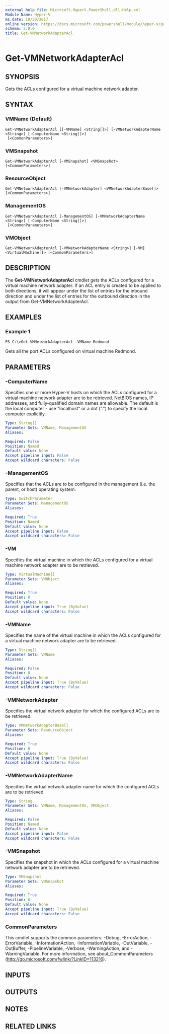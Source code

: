 ```yaml
---
external help file: Microsoft.HyperV.PowerShell.dll-Help.xml
Module Name: Hyper-V
ms.date: 10/30/2017
online version: https://docs.microsoft.com/powershell/module/hyper-v/get-vmnetworkadapteracl?view=windowsserver2012r2-ps&wt.mc_id=ps-gethelp
schema: 2.0.0
title: Get-VMNetworkAdapterAcl
---
```


# Get-VMNetworkAdapterAcl

## SYNOPSIS
Gets the ACLs configured for a virtual machine network adapter.

## SYNTAX

### VMName (Default)
```
Get-VMNetworkAdapterAcl [[-VMName] <String[]>] [-VMNetworkAdapterName <String>] [-ComputerName <String[]>]
 [<CommonParameters>]
```

### VMSnapshot
```
Get-VMNetworkAdapterAcl [-VMSnapshot] <VMSnapshot> [<CommonParameters>]
```

### ResourceObject
```
Get-VMNetworkAdapterAcl [-VMNetworkAdapter] <VMNetworkAdapterBase[]> [<CommonParameters>]
```

### ManagementOS
```
Get-VMNetworkAdapterAcl [-ManagementOS] [-VMNetworkAdapterName <String>] [-ComputerName <String[]>]
 [<CommonParameters>]
```

### VMObject
```
Get-VMNetworkAdapterAcl [-VMNetworkAdapterName <String>] [-VM] <VirtualMachine[]> [<CommonParameters>]
```

## DESCRIPTION
The **Get-VMNetworkAdapterAcl** cmdlet gets the ACLs configured for a virtual machine network adapter.
If an ACL entry is created to be applied to both directions, it will appear under the list of entries for the inbound direction and under the list of entries for the outbound direction in the output from Get-VMNetworkAdapterAcl.

## EXAMPLES

### Example 1
```
PS C:\>Get-VMNetworkAdapterAcl -VMName Redmond
```

Gets all the port ACLs configured on virtual machine Redmond.

## PARAMETERS

### -ComputerName
Specifies one or more Hyper-V hosts on which the ACLs configured for a virtual machine network adapter are to be retrieved.
NetBIOS names, IP addresses, and fully-qualified domain names are allowable.
The default is the local computer - use "localhost" or a dot (".") to specify the local computer explicitly.

```yaml
Type: String[]
Parameter Sets: VMName, ManagementOS
Aliases: 

Required: False
Position: Named
Default value: None
Accept pipeline input: False
Accept wildcard characters: False
```

### -ManagementOS
Specifies that the ACLs are to be configured in the management (i.e.
the parent, or host) operating system.

```yaml
Type: SwitchParameter
Parameter Sets: ManagementOS
Aliases: 

Required: True
Position: Named
Default value: None
Accept pipeline input: False
Accept wildcard characters: False
```

### -VM
Specifies the virtual machine in which the ACLs configured for a virtual machine network adapter are to be retrieved.

```yaml
Type: VirtualMachine[]
Parameter Sets: VMObject
Aliases: 

Required: True
Position: 0
Default value: None
Accept pipeline input: True (ByValue)
Accept wildcard characters: False
```

### -VMName
Specifies the name of the virtual machine in which the ACLs configured for a virtual machine network adapter are to be retrieved.

```yaml
Type: String[]
Parameter Sets: VMName
Aliases: 

Required: False
Position: 0
Default value: None
Accept pipeline input: True (ByValue)
Accept wildcard characters: False
```

### -VMNetworkAdapter
Specifies the virtual network adapter for which the configured ACLs are to be retrieved.

```yaml
Type: VMNetworkAdapterBase[]
Parameter Sets: ResourceObject
Aliases: 

Required: True
Position: 0
Default value: None
Accept pipeline input: True (ByValue)
Accept wildcard characters: False
```

### -VMNetworkAdapterName
Specifies the virtual network adapter name for which the configured ACLs are to be retrieved.

```yaml
Type: String
Parameter Sets: VMName, ManagementOS, VMObject
Aliases: 

Required: False
Position: Named
Default value: None
Accept pipeline input: False
Accept wildcard characters: False
```

### -VMSnapshot
Specifies the snapshot in which the ACLs configured for a virtual machine network adapter are to be retrieved.

```yaml
Type: VMSnapshot
Parameter Sets: VMSnapshot
Aliases: 

Required: True
Position: 0
Default value: None
Accept pipeline input: True (ByValue)
Accept wildcard characters: False
```

### CommonParameters
This cmdlet supports the common parameters: -Debug, -ErrorAction, -ErrorVariable, -InformationAction, -InformationVariable, -OutVariable, -OutBuffer, -PipelineVariable, -Verbose, -WarningAction, and -WarningVariable. For more information, see about_CommonParameters (http://go.microsoft.com/fwlink/?LinkID=113216).

## INPUTS

## OUTPUTS

## NOTES

## RELATED LINKS

